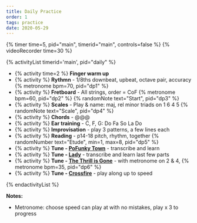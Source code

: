 ```yaml
---
title: Daily Practice
order: 1
tags: practice
date: 2020-05-29
---
```


{% timer time=5, pid="main", timerid="main", controls=false %}
{% videoRecorder time=30 %}

<!-- markdownlint-disable MD013 -->

{% activityList timerid='main', pid="daily" %}

- {% activity time=2 %} **Finger warm up**
- {% activity %} **Rythmn** - 1/8ths downbeat, upbeat, octave pair, accuracy {% metronome bpm=70, pid="dp1" %}
- {% activity %} **Fretboard** - All strings, order = CoF {% metronome bpm=60, pid="dp2" %} {% randomNote text="Start", pid="dp3" %}
- {% activity %} **Scales** - Play & name: maj, rel minor triads on 1 6 4 5 {% randomNote text="Scale", pid="dp4" %}
- {% activity %} **Chords** - @@@
- {% activity %} **Ear training** - C, F, G: Do Fa So La Do
- {% activity %} **Improvisation** - play 3 patterns, a few lines each
- {% activity %} **Reading** - p14-18 pitch, rhythm, together {% randomNumber text="Etude", min=1, max=8, pid="dp5"  %}
- {% activity %} **Tune - [PoFunky Town](/tunes/funky-town/)** - transcribe and learn
- {% activity %} **Tune - [Lady](/tunes/lady)** - transcribe and learn last few parts
- {% activity %} **Tune - [The Thrill is Gone](/tunes/the-thrill-is-gone)** - with metronome on 2 & 4, {% metronome bpm=35, pid="dp6" %}
- {% activity %} **Tune - [Crossfire](/tunes/crossfire?timer=6)** - play along up to speed

{% endactivityList %}

<!-- markdownlint-enable MD013 -->

**Notes:**

- Metronome: choose speed can play at with no mistakes, play x 3 to progress
